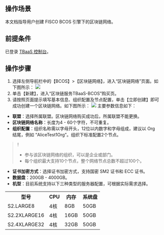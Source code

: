 ## 操作场景
本文档指导用户创建 FISCO BCOS 引擎下的区块链网络。

## 前提条件
已登录 [TBaaS 控制台](https://console.cloud.tencent.com/tbaas)。

## 操作步骤
1. 选择左侧导航栏中的【BCOS】>【区块链网络】，进入“区块链网络”页面。如下图所示：
![](https://main.qcloudimg.com/raw/ea79c892b996cb647b40b23b6bad8d5b.png)
2. 单击【新建】，进入“区块链服务TBaaS-BCOS”购买页。
3. 请按照页面提示填写基本信息、组织配置及节点配置，单击【立即创建】即可成功创建一个区块链网络。如下图所示：
![](https://main.qcloudimg.com/raw/7cd89f20ebdbe65c87d881415569011b.png)
主要参数信息如下：
 - **联盟**：选择所属联盟。区块链网络购买成功后，所属联盟不能更换。
 - **区块链网络名称**：长度为4 - 60个字符，不可重复。
 - **组织配置**：组织名称需以字母开头，12位以内数字和字母组成，建议以 Org 结尾，例如 “AliceTest1Org”。组织下标准配置2个节点。
 >!
 >- 参与该区块链网络的组织，可以是企业或部门。
 >- 每个组织最大支持10个节点，整个网络节点总数不超过100个。
 >
 -  **证书加密方式**：选择证书加密方式，支持国密 SM2 证书和 ECC 证书。
 -  **数据盘**：200GB - 4000GB。
 -  **机型**：目前系统支持以下三种类型的服务器配置，可根据实际需求选择。
 <table>
	<tr>
	<th>型号</th>
	<th>CPU</th>
	<th>内存</th>
	<th>系统盘</th>
	</tr>
	<tr>
	<td>S2.LARGE8</td>
	<td>4核</td>
	<td>8GB</td>
	<td>50GB</td>
	</tr>
	<tr>
	<td>S2.2XLARGE16</td>
	<td>4核</td>
	<td>16GB</td>
	<td>50GB</td>
	</tr>
	<tr>
	<td>S2.4XLARGE32</td>
	<td>4核</td>
	<td>32GB</td>
	<td>50GB</td>
	</tr>
</table>
